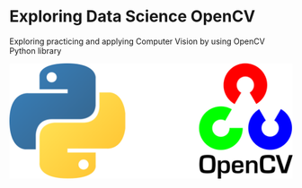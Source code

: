# Exploring Data Science OpenCV
Exploring practicing and applying Computer Vision by using OpenCV Python library

<p align='center'>
    <img src='./assets/opencv-python.png' alt='screenshot' width="100%" height="70%" />
</p>

